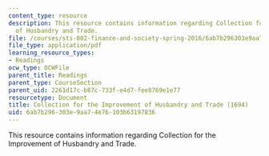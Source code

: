 ```yaml
---
content_type: resource
description: This resource contains information regarding Collection for the Improvement
  of Husbandry and Trade.
file: /courses/sts-002-finance-and-society-spring-2016/6ab7b296303e9aa74e76103b63197836_MITSTS_002S16_Houghton.pdf
file_type: application/pdf
learning_resource_types:
- Readings
ocw_type: OCWFile
parent_title: Readings
parent_type: CourseSection
parent_uid: 2261d17c-b87c-733f-e4d7-fee8769e1e77
resourcetype: Document
title: Collection for the Improvement of Husbandry and Trade (1694)
uid: 6ab7b296-303e-9aa7-4e76-103b63197836
---
```

This resource contains information regarding Collection for the Improvement of Husbandry and Trade.

